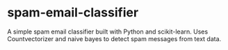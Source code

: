 # spam-email-classifier
A simple spam email classifier built with Python and scikit-learn. Uses Countvectorizer and naive bayes to detect spam messages from text data.
